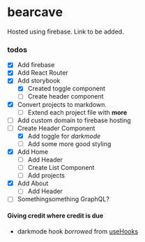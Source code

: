 # bearcave

Hosted using firebase. Link to be added.

### todos

- [x] Add firebase
- [x] Add React Router
- [x] Add storybook
  - [x] Created toggle component
  - [ ] Create header component
- [x] Convert projects to markdown.
  - [ ] Extend each project file with __more__
- [ ] Add custom domain to firebase hosting
- [ ] Create Header Component
  - [x] Add toggle for _darkmode_
  - [ ] Add some more good styling
- [x] Add Home
  - [ ] Add Header
  - [ ] Create List Component
  - [ ] Add projects
- [x] Add About
  - [ ] Add Header
- [ ] Somethingsomething GraphQL?

#### Giving credit where credit is due

- darkmode hook _borrowed_ from [useHooks](https://usehooks.com/useDarkMode/)
